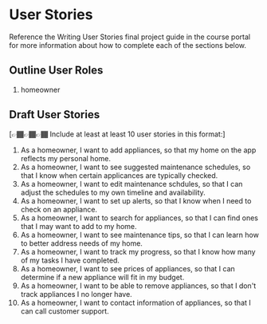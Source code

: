 # User Stories

Reference the Writing User Stories final project guide in the course portal for more information about how to complete each of the sections below.

## Outline User Roles

1. homeowner

## Draft User Stories

[👉🏾👉🏾👉🏾 Include at least at least 10 user stories in this format:]

1. As a homeowner, I want to add appliances, so that my home on the app reflects my personal home.
2. As a homeowner, I want to see suggested maintenance schedules, so that I know when certain applicances are typically checked.
3. As a homeowner, I want to edit maintenance schdules, so that I can adjust the schedules to my own timeline and availability.
4. As a homeowner, I want to set up alerts, so that I know when I need to check on an appliance.
5. As a homeowner, I want to search for appliances, so that I can find ones that I may want to add to my home.
6. As a homeowner, I want to see maintenance tips, so that I can learn how to better address needs of my home.
7. As a homeowner, I want to track my progress, so that I know how many of my tasks I have completed.
8. As a homeowner, I want to see prices of appliances, so that I can determine if a new appliance will fit in my budget.
9. As a homeowner, I want to be able to remove appliances, so that I don't track appliances I no longer have.
10. As a homeowner, I want to contact information of appliances, so that I can call customer support.   
